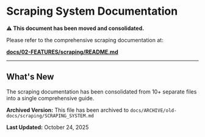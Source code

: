 # Scraping System Documentation

**⚠️ This document has been moved and consolidated.**

Please refer to the comprehensive scraping documentation at:

**[docs/02-FEATURES/scraping/README.md](02-FEATURES/scraping/README.md)**

---

## What's New

The scraping documentation has been consolidated from 10+ separate files into a single comprehensive guide.

**Archived Version:** This file has been archived to `docs/ARCHIVE/old-docs/scraping/SCRAPING_SYSTEM.md`

**Last Updated:** October 24, 2025
